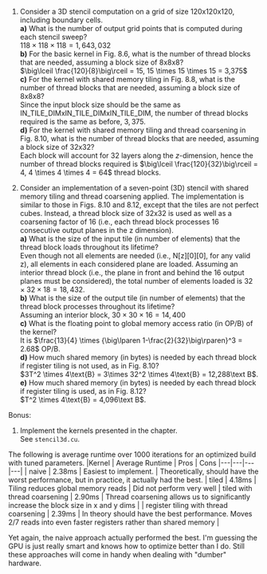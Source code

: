 1) Consider a 3D stencil computation on a grid of size 120x120x120, including boundary cells.  
**a)** What is the number of output grid points that is computed during each stencil sweep?  
$118 \times 118 \times 118 = 1,643,032$  
**b)** For the basic kernel in Fig. 8.6, what is the number of thread blocks that are needed, assuming a block size of 8x8x8?  
$\big\lceil \frac{120}{8}\big\rceil = 15, 15 \times 15 \times 15 = 3,375$  
**c)** For the kernel with shared memory tiling in Fig. 8.8, what is the number of thread blocks that are needed, assuming a block size of 8x8x8?  
Since the input block size should be the same as IN_TILE_DIMxIN_TILE_DIMxIN_TILE_DIM, the number of thread blocks required is the same as before, $3,375$.  
**d)** For the kernel with shared memory tiling and thread coarsening in Fig. 8.10, what is the number of thread blocks that are needed, assuming a block size of 32x32?  
Each block will account for 32 layers along the *z*-dimension, hence the number of thread blocks required is $\big\lceil \frac{120}{32}\big\rceil = 4, 4 \times 4 \times 4 = 64$ thread blocks.  

2. Consider an implementation of a seven-point (3D) stencil with shared memory tiling and thread coarsening applied. The implementation is similar to those in Figs. 8.10 and 8.12, except that the tiles are not perfect cubes. Instead, a thread block size of 32x32 is used as well as a coarsening factor of 16 (i.e., each thread block processes 16 consecutive output planes in the z dimension).  
**a)** What is the size of the input tile (in number of elements) that the thread block loads throughout its lifetime?  
Even though not all elements are needed (i.e., N[z][0][0], for any valid z), all elements in each considered plane are loaded. Assuming an interior thread block (i.e., the plane in front and behind the 16 output planes must be considered), the total number of elements loaded is $32\times 32 \times 18 = 18,432$.  
**b)** What is the size of the output tile (in number of elements) that the thread block processes throughout its lifetime?  
Assuming  an interior block, $30 \times 30 \times 16 = 14,400$  
**c)** What is the floating point to global memory access ratio (in OP/B) of the kernel?  
It is $\frac{13}{4} \times {\big\lparen 1-\frac{2}{32}\big\rparen}^3 = 2.68$ OP/B.  
**d)** How much shared memory (in bytes) is needed by each thread block if register tiling is not used, as in Fig. 8.10?  
$3T^2 \times 4\text{B} = 3\times 32^2 \times 4\text{B} = 12,288\text B$.  
**e)** How much shared memory (in bytes) is needed by each thread block if register tiling is used, as in Fig. 8.12?  
$T^2 \times 4\text{B} = 4,096\text B$.

Bonus:  
1) Implement the kernels presented in the chapter.  
See `stencil3d.cu`.

The following is average runtime over 1000 iterations for an optimized build with tuned parameters.
|Kernel | Average Runtime | Pros | Cons
|---|---|---|---|
| naive | 2.38ms | Easiest to implement. | Theoretically, should have the worst performance, but in practice, it actually had the best. 
| tiled | 4.18ms | Tiling reduces global memory reads | Did not perform very well 
| tiled with thread coarsening | 2.90ms | Thread coarsening allows us to significantly increase the block size in x and y dims | 
| register tiling with thread coarsening  | 2.39ms | In theory should have the best performance. Moves 2/7 reads into even faster registers rather than shared memory | 

Yet again, the naive approach actually performed the best. I'm guessing the GPU is just really smart and knows how to optimize better than I do. Still these approaches will come in handy when dealing with "dumber" hardware.